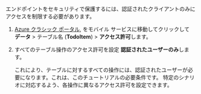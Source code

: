 
エンドポイントをセキュリティで保護するには、認証されたクライアントのみにアクセスを制限する必要があります。 

1.  [Azure クラシック ポータル](https://manage.windowsazure.com/), をモバイル サービスに移動してクリックして  **データ** > テーブル名 (**TodoItem**) > **アクセス許可**します。 

2. すべてのテーブル操作のアクセス許可を設定 **認証されたユーザーのみ**します。 

     これにより、テーブルに対するすべての操作には、認証されたユーザーが必要になります。これは、このチュートリアルの必要条件です。 特定のシナリオに対応するよう、各操作に異なるアクセス許可を設定できます。  

